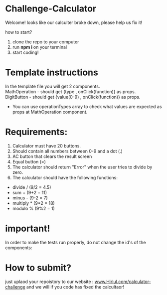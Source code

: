 # Challenge-Calculator

Welcome!
looks like our calculter broke down, please help us fix it!

how to start?

1. clone the repo to your computer
2. run <b> npm i </b> on your terminal
3. start coding!

# Template instructions
In the template file you will get 2 components. </br>
MathOperation - should get {type , onClick(function)} as props. </br>
DigitButton - should get {value(0-9) , onClick(function)} as props. </br>
* You can use operationTypes array to check what values are expected as props at MathOperation component.

# Requirements:

1. Calculator must have 20 buttons.
2. Should contain all numbers between 0-9 and a dot (.)
3. AC button that clears the result screen
4. Equal button (=)
5. The calculator should return "Error" when the user tries to divide by zero.
6. The calculator should have the following functions: </br>
- divide / (9/2 = 4.5)
- sum + (9+2 = 11)
- minus - (9-2 = 7)
- multiply * (9*2 = 18)
- modulo % (9%2 = 1)

# important!

In order to make the tests run properly, do not change the id's of the components:

# How to submit?

just uplaod your repoistory to our website : www.Hirlul.com/calculator-challenge
and we will if you code has fixed the calcultaor!
